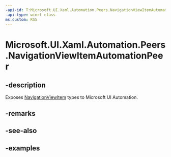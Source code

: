 ```yaml
---
-api-id: T:Microsoft.UI.Xaml.Automation.Peers.NavigationViewItemAutomationPeer
-api-type: winrt class
ms.custom: RS5
---
```

<!-- Class syntax.
public class NavigationViewItemAutomationPeer : ListViewItemAutomationPeer, ListViewItemAutomationPeer
-->

# Microsoft.UI.Xaml.Automation.Peers.NavigationViewItemAutomationPeer

## -description

Exposes [NavigationViewItem](../microsoft.ui.xaml.controls/navigationviewitem.md) types to Microsoft UI Automation.

## -remarks

## -see-also

## -examples
